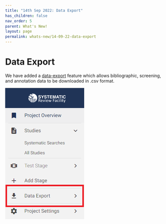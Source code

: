 ```yaml
---
title: "14th Sep 2022: Data Export"
has_children: false
nav_order: 5
parent: What's New!
layout: page
permalink: whats-new/14-09-22-data-export
---
```


# Data Export

We have added a [data-export](../data-export.html) feature which allows bibliographic, screening, and annotation data to be downloaded in .csv format. 

![Data export location](/figs/Fig_ExportData_small.png)

